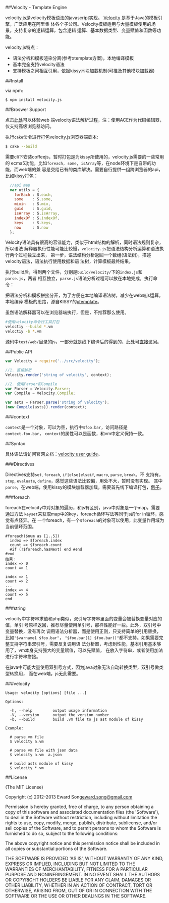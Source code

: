##Velocity - Template Engine

velocity.js是velocity模板语法的javascript实现。
[Velocity](http://velocity.apache.org/) 是基于Java的模板引擎，广泛应用在阿里集
体各个子公司。Velocity模板适用与大量模板使用的场景，支持复杂的逻辑运算，包含逻辑
运算、基本数据类型、变量赋值和函数等功能。

velocity.js特点：

- 语法分析和模板渲染分离(参考xtemplate方案)，本地编译模板
- 基本完全支持velocity语法
- 支持模板之间相互引用，依据kissy木块加载机制(可推及其他模块加载器)

##Install

via npm:

```bash
$ npm install velocity.js
```

##Broswer Support

点击[此处](http://git.shepherdwind.com/velocity.js/try/index.html)可以体验web
端velocity语法解析过程，注：使用ACE作为代码编辑器，仅支持高级浏览器访问。

执行`cake`命令进行打包velocity.js浏览器端脚本:

```bash
$ cake --build
```

需要cli下安装coffeejs，暂时打包是为kissy所使用的，velocity.js需要的一些常用的
ecma5功能，比如`foreach, some, isArray`等，在node环境下是自带的功能，而web端的兼
容是交给已有的类库解决。需要自行提供一组跨浏览器的api，比如kissy打包：

```js
  //api map
  var utils = {
    forEach : S.each,
    some    : S.some,
    mixin   : S.mix,
    guid    : S.guid,
    isArray : S.isArray,
    indexOf : S.indexOf,
    keys    : S.keys,
    now     : S.now
  };

```

Velocity语法具有很高的容错能力，类似于html结构的解析，同时语法规则复杂，所以语法
解释器执行性能可能比较慢，`velocity.js`把语法结构分析运算和语法执行两个过程独立出来，
第一步，语法结构分析返回一个数组(语法树)，描述velocity语法，语法执行使用数据和语
法树，计算模板最终结果。

执行build后，得到两个文件，分别是`build/velocity/`下的`index.js`和`parse.js`，两者
相互独立，`parse.js`语法分析过程可以放在本地完成，执行命令：

把语法分析和模板拼接分开，为了方便在本地编译语法树，减少在web端js运算。本地编译
模板的思路，源自KISSY的[xtemplate](http://docs.kissyui.com/docs/html/api/component/xtemplate/)。

虽然语法解释器可以在浏览器端执行，但是，不推荐那么使用。

```bash
#使用velocity命令行工具打包
veloctiy --build *.vm
veloctiy -b *.vm
```

源码中`test/web/`目录的js，一部分就是线下编译后的得到的，此处可[直接访问](http://git.shepherdwind.com/velocity.js/web/index.html)。

##Public API

```js
var Velocity = require('../src/velocity');

//1. 直接解析
Velocity.render('string of velocity', context);

//2. 使用Parser和Compile
var Parser = Velocity.Parser;
var Compile = Velocity.Compile;

var asts = Parser.parse('string of velocity');
(new Compile(asts)).render(context);
```

###context

`context`是一个对象，可以为空，执行中`$foo.bar`，访问路径是`context.foo.bar`，
`context`的属性可以是函数，和vm中定义保持一致。

##Syntax

具体语法请访问官网文档：[velocity user guide](http://velocity.apache.org/engine/devel/user-guide.html)。

###Directives

Directives支持`set`, `foreach`, `if|else|elseif`, `macro`, `parse`, `break`。不
支持有，`stop`, `evaluate`, `define`，感觉这些语法比较偏，用处不大，暂时没有实现。
其中`parse`，在web端，使用kissy的模块加载器加载，需要首先线下编译打包，[例子](http://git.shepherdwind.com/velocity.js/web/index.html)。

###foreach

foreach在velocity中对对象的遍历，和js有区别，java中对象是一个map，需要通过方法
`keyset`来获取map中的key，foreach循环写法等同于js的for in循环，感觉有点怪异。在
一个foreach，有一个`$foreach`的对象可以使用，此变量作用域为当前循环范围。

```
#foreach($num as [1..5])
  index => $foreach.index 
  count => $foreach.count
  #if (!$foreach.hasNext) end #end
#end
结果：
index => 0
count => 1

index => 1
count => 2
...
index => 4
count => 5
end
```

###string

velocity中字符串求值和php类似，双引号字符串里面的变量会被替换变量对应的值，单引
号原样返回，推荐尽量使用单引号，那样性能好一些。此外，双引号中变量替换，没有再次
调用语法分析器，而是使用正则，只支持简单的引用替换，比如`"$varname1 $foo.bar"`，
`"$foo.bar[1] $foo.bar()"`都不支持。如果需要完整支持字符串双引号，需要反复调用语
法分析器，考虑到性能，基本引用基本够用了，vm本身支持强大的变量赋值，可以先赋值，
在放入字符串，或者使用加法进行字符串拼接。

在java中可能大量使用双引号方式，因为java对象无法自动转换类型，双引号做类型转换用，
而在web端，js无此需要。

###velocity

```
Usage: velocity [options] [file ...]

Options:

  -h, --help         output usage information
  -V, --version      output the version number
  -b, --build        build .vm file to js ast module of kissy

Example:

  # parse vm file
  $ velocity a.vm 

  # parse vm file with json data
  $ velocity a.vm  a.json

  # build asts module of kissy
  $ velocity *.vm
```

##License

(The MIT License)

Copyright (c) 2012-2013 Eward Song<eward.song@gmail.com>

Permission is hereby granted, free of charge, to any person obtaining a copy of
this software and associated documentation files (the 'Software'), to deal in
the Software without restriction, including without limitation the rights to
use, copy, modify, merge, publish, distribute, sublicense, and/or sell copies of
the Software, and to permit persons to whom the Software is furnished to do so,
subject to the following conditions:

The above copyright notice and this permission notice shall be included in all
copies or substantial portions of the Software.

THE SOFTWARE IS PROVIDED 'AS IS', WITHOUT WARRANTY OF ANY KIND, EXPRESS OR
IMPLIED, INCLUDING BUT NOT LIMITED TO THE WARRANTIES OF MERCHANTABILITY, FITNESS
FOR A PARTICULAR PURPOSE AND NONINFRINGEMENT. IN NO EVENT SHALL THE AUTHORS OR
COPYRIGHT HOLDERS BE LIABLE FOR ANY CLAIM, DAMAGES OR OTHER LIABILITY, WHETHER
IN AN ACTION OF CONTRACT, TORT OR OTHERWISE, ARISING FROM, OUT OF OR IN
CONNECTION WITH THE SOFTWARE OR THE USE OR OTHER DEALINGS IN THE SOFTWARE.
